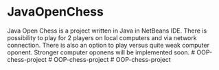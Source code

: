 # JavaOpenChess
Java Open Chess is a project written in Java in NetBeans IDE. There is possibility to play for 2 players on local computers and via network connection. There is also an option to play versus quite weak computer oponent. Stronger computer oponens will be implemented soon.
#   O O P - c h e s s - p r o j e c t  
 #   O O P - c h e s s - p r o j e c t  
 #   O O P - c h e s s - p r o j e c t  
 